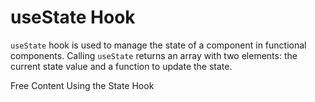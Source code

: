 # useState Hook

`useState` hook is used to manage the state of a component in functional components. Calling `useState` returns an array with two elements: the current state value and a function to update the state.

<ResourceGroupTitle>Free Content</ResourceGroupTitle>
<BadgeLink colorScheme='blue' badgeText='Official Docs' href='https://reactjs.org/docs/hooks-state.html'>Using the State Hook</BadgeLink>

